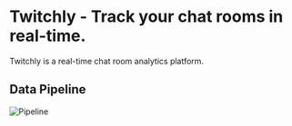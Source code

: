 # Twitchly - Track your chat rooms in real-time.

Twitchly is a real-time chat room analytics platform.

## Data Pipeline

![Pipeline](http://imgur.com/a/H0DB1)
